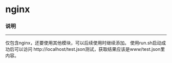 nginx
====

### 说明
----
仅包含nginx，还要使用其他模块，可以后续使用时继续添加。
使用run.sh启动成功后可以访问 http://localhost/test.json测试，获取结果应该是www/test.json里内容。